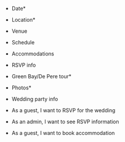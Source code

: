 * Date*
* Location*
* Venue
* Schedule
* Accommodations
* RSVP info
* Green Bay/De Pere tour*
* Photos*
* Wedding party info

* As a guest, I want to RSVP for the wedding
* As an admin, I want to see RSVP information
* As a guest, I want to book accommodation
